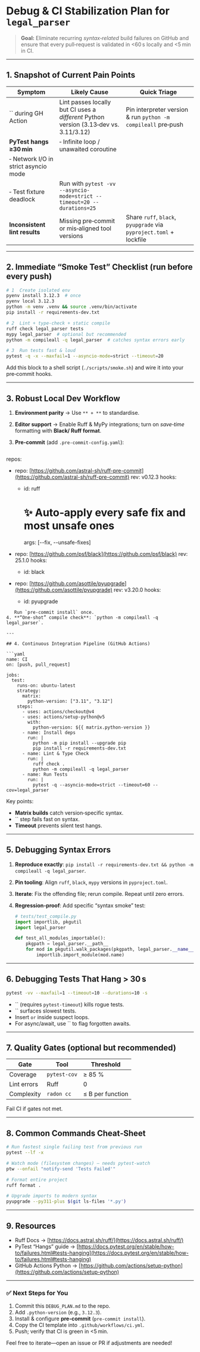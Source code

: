 # Debug & CI Stabilization Plan for `legal_parser`

> **Goal:** Eliminate recurring *syntax‑related* build failures on GitHub and ensure that every pull‑request is validated in <60 s locally and <5 min in CI.

---

## 1. Snapshot of Current Pain Points

| Symptom                              | Likely Cause                                                                          | Quick Triage                                                       |
| ------------------------------------ | ------------------------------------------------------------------------------------- | ------------------------------------------------------------------ |
| \`\` during GH Action                | Lint passes locally but CI uses a *different* Python version (3.13‑dev vs. 3.11/3.12) | Pin interpreter version & run `python -m compileall` pre‑push      |
| **PyTest hangs ≥30 min**             | ‑ Infinite loop / unawaited coroutine                                                 |                                                                    |
| ‑ Network I/O in strict asyncio mode |                                                                                       |                                                                    |
| ‑ Test fixture deadlock              | Run with `pytest -vv --asyncio-mode=strict --timeout=20 --durations=25`               |                                                                    |
| **Inconsistent lint results**        | Missing pre‑commit or mis‑aligned tool versions                                       | Share `ruff`, `black`, `pyupgrade` via `pyproject.toml` + lockfile |

---

## 2. Immediate “Smoke Test” Checklist (run before every push)

```bash
# 1  Create isolated env
pyenv install 3.12.3  # once
pyenv local 3.12.3
python -m venv .venv && source .venv/bin/activate
pip install -r requirements-dev.txt

# 2  Lint + type‑check + static compile
ruff check legal_parser tests
mypy legal_parser  # optional but recommended
python -m compileall -q legal_parser  # catches syntax errors early

# 3  Run tests fast & loud
pytest -q -x --maxfail=1 --asyncio-mode=strict --timeout=20
```

Add this block to a shell script (`./scripts/smoke.sh`) and wire it into your pre‑commit hooks.

---

## 3. Robust Local Dev Workflow

1. **Environment parity** → Use `** + **` to standardise.
2. **Editor support** → Enable Ruff & MyPy integrations; turn on *save‑time* formatting with **Black/ Ruff format**.
3. **Pre‑commit** (add `.pre‑commit-config.yaml`):

   ```yaml
   ```

repos:

* repo: [https://github.com/astral-sh/ruff-pre-commit](https://github.com/astral-sh/ruff-pre-commit)
  rev: v0.12.3
  hooks:

  * id: ruff

    # ✨ Auto‑apply every safe fix and most unsafe ones

    args: \[--fix, --unsafe-fixes]
* repo: [https://github.com/psf/black](https://github.com/psf/black)
  rev: 25.1.0
  hooks:

  * id: black
* repo: [https://github.com/asottile/pyupgrade](https://github.com/asottile/pyupgrade)
  rev: v3.20.0
  hooks:

  * id: pyupgrade

````
   Run `pre-commit install` once.
4. **“One‑shot” compile check**: `python -m compileall -q legal_parser`.

---

## 4. Continuous Integration Pipeline (GitHub Actions)

```yaml
name: CI
on: [push, pull_request]

jobs:
  test:
    runs-on: ubuntu-latest
    strategy:
      matrix:
        python-version: ["3.11", "3.12"]
    steps:
      - uses: actions/checkout@v4
      - uses: actions/setup-python@v5
        with:
          python-version: ${{ matrix.python-version }}
      - name: Install deps
        run: |
          python -m pip install --upgrade pip
          pip install -r requirements-dev.txt
      - name: Lint & Type Check
        run: |
          ruff check .
          python -m compileall -q legal_parser
      - name: Run Tests
        run: |
          pytest -q --asyncio-mode=strict --timeout=60 --cov=legal_parser
````

Key points:

* **Matrix builds** catch version‑specific syntax.
* \`\` step fails fast on syntax.
* **Timeout** prevents silent test hangs.

---

## 5. Debugging Syntax Errors

1. **Reproduce exactly**: `pip install -r requirements-dev.txt && python -m compileall -q legal_parser`.
2. **Pin tooling**: Align `ruff`, `black`, `mypy` versions in `pyproject.toml`.
3. **Iterate**: Fix the offending file; rerun compile. Repeat until zero errors.
4. **Regression‑proof**: Add specific “syntax smoke” test:

   ```python
   # tests/test_compile.py
   import importlib, pkgutil
   import legal_parser

   def test_all_modules_importable():
       pkgpath = legal_parser.__path__
       for mod in pkgutil.walk_packages(pkgpath, legal_parser.__name__ + "."):
           importlib.import_module(mod.name)
   ```

---

## 6. Debugging Tests That Hang > 30 s

```bash
pytest -vv --maxfail=1 --timeout=10 --durations=10 -s
```

* \`\` (requires `pytest‑timeout`) kills rogue tests.
* \`\` surfaces slowest tests.
* Insert `or` inside suspect loops.
* For async⁠/⁠await, use \`\` to flag forgotten awaits.

---

## 7. Quality Gates (optional but recommended)

| Gate        | Tool         | Threshold        |
| ----------- | ------------ | ---------------- |
| Coverage    | `pytest-cov` | ≥ 85 %           |
| Lint errors | Ruff         | 0                |
| Complexity  | `radon cc`   | ≤ B per function |

Fail CI if gates not met.

---

## 8. Common Commands Cheat‑Sheet

```bash
# Run fastest single failing test from previous run
pytest --lf -x

# Watch mode (filesystem changes) – needs pytest-watch
ptw --onfail "notify-send 'Tests Failed'"

# Format entire project
ruff format .

# Upgrade imports to modern syntax
pyupgrade --py311-plus $(git ls-files '*.py')
```

---

## 9. Resources

* Ruff Docs → [https://docs.astral.sh/ruff/](https://docs.astral.sh/ruff/)
* PyTest “Hangs” guide → [https://docs.pytest.org/en/stable/how-to/failures.html#tests-hanging](https://docs.pytest.org/en/stable/how-to/failures.html#tests-hanging)
* GitHub Actions Python → [https://github.com/actions/setup-python](https://github.com/actions/setup-python)

---

### ✅ Next Steps for You

1. Commit this `DEBUG_PLAN.md` to the repo.
2. Add `.python-version` (e.g., `3.12.3`).
3. Install & configure **pre‑commit** (`pre-commit install`).
4. Copy the CI template into `.github/workflows/ci.yml`.
5. Push; verify that CI is green in <5 min.

Feel free to iterate—open an issue or PR if adjustments are needed!
